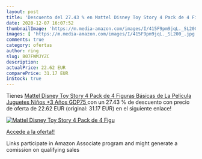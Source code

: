 ```yaml
---
layout: post
title: 'Descuento del 27.43 % en Mattel Disney Toy Story 4 Pack de 4 Figu'
date: 2020-12-07 16:07:52
thumbnailImage: 'https://m.media-amazon.com/images/I/415F9pm9jqL._SL200_.jpg'
images: [ 'https://m.media-amazon.com/images/I/415F9pm9jqL._SL200_.jpg' ]
comments: true
category: ofertas
author: ring
slug: B07FWMJYZC
description:
actualPrice: 22.62 EUR
comparePrice: 31.17 EUR
inStock: true
---
```


Tienes [Mattel Disney Toy Story 4 Pack de 4 Figuras Básicas de La Película  Juguetes Niños +3 Años  GDP75 ](https://www.amazon.es/dp/B07FWMJYZC/?tag=tolees-21) con un 27.43 % de descuento con precio de oferta de 22.62 EUR (original: 31.17 EUR) en el siguiente enlace!

[![Mattel Disney Toy Story 4 Pack de 4 Figu](https://m.media-amazon.com/images/I/415F9pm9jqL._SL200_.jpg)](https://www.amazon.es/dp/B07FWMJYZC/?tag=tolees-21)

[Accede a la oferta!!](https://www.amazon.es/dp/B07FWMJYZC/?tag=tolees-21)

Links participate in Amazon Associate program and might generate a comission on qualifying sales


